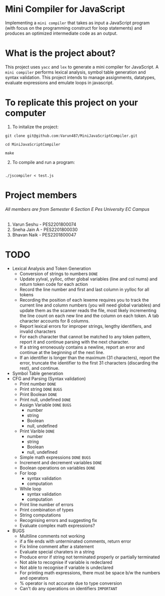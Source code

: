 # Mini Compiler for JavaScript

Implementing a ```mini compiler``` that takes as input a JavaScript program (with focus on the programming construct for loop statements) and produces an optimized intermediate code as an output.

# What is the project about?

This project uses ```yacc``` and ```lex``` to generate a mini compiler for JavaScript. A ```mini compiler``` performs lexical analysis, symbol table generation and syntax validation. This project intends to manage assignments, datatypes, evaluate expressions and emulate loops in javascript.

# To replicate this project on your computer
1. To initalize the project:
```
git clone git@github.com:Varun487/MiniJavaScriptCompiler.git

cd MiniJavaScriptCompiler

make

```
2. To compile and run a program:
```

./jscompiler < test.js

```

# Project members

###### All members are from Semester 6 Section E Pes University EC Campus

1. Varun Seshu - PES2201800074
2. Sneha Jain A - PES2201800030
3. Bhavan Naik - PES2201800047

# TODO
- Lexical Analysis and Token Generation
	- Conversion of strings to numbers ```DONE```
	- Update yylval, yylloc, other global variables (line and col nums) and return token code for each action
	- Record the line number and first and last column in yylloc for all tokens
	- Recording the position of each lexeme requires you to track the current line and column numbers (you will need global variables) and update them as the scanner reads the file, most likely incrementing the line count on each new line and the column on each token. A tab character accounts for 8 columns.
	- Report lexical errors for improper strings, lengthy identifiers, and invalid characters
	- For each character that cannot be matched to any token pattern, report it and continue parsing with the next character.
	- If a string erroneously contains a newline, report an error and continue at the beginning of the next line.
	- If an identifier is longer than the maximum (31 characters), report the error, truncate the identifier to the first 31 characters (discarding the rest), and continue.
- Symbol Table generation
- CFG and Parsing (Syntax validation)
	- Print number ```DONE```
	- Print string ```DONE``` ```BUGS```
	- Print Boolean ```DONE```
	- Print null, undefined ```DONE```
	- Assign Variable ```DONE``` ```BUGS```
		- number
		- string
		- Boolean
		- null, undefined
	- Print Varible ```DONE```
		- number
		- string
		- Boolean
		- null, undefined
	- Simple math expressions ```DONE``` ```BUGS```
	- Increment and decrement variables ```DONE```
	- Boolean operations on variables ```DONE```
	- For loop 
		- syntax validation
		- computation
	- While loop
		- syntax validation
		- computation
	- Print line number of errors 
	- Print combination of types
	- String computations
	- Recognising errors and suggesting fix
	- Evaluate complex math expressions?
- BUGS
	- Multiline comments not working
	- if a file ends with unterminated comments, return error
	- Fix Inline comment after a statement
	- Evaluate special charaters in a string
	- Produce error if string not terminated properly or partially terminated
	- Not able to recognise if variable is redeclared
	- Not able to recognise if variable is undeclared
	- For printing math expressions, there must be space b/w the numbers and operators
	- % operator is not accurate due to type conversion
	- Can't do any operations on identifiers ```IMPORTANT```
